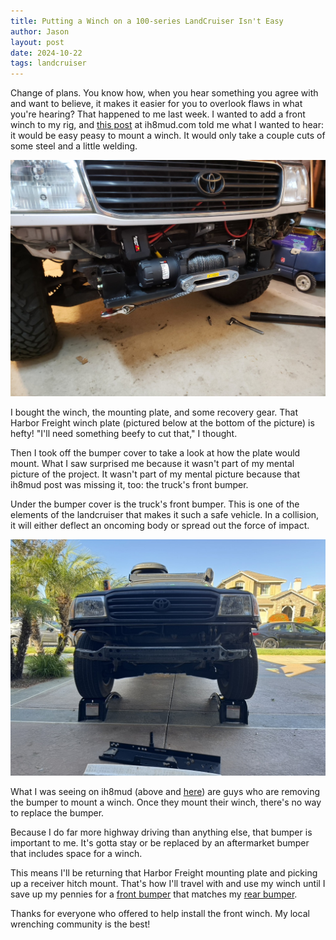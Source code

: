 ```yaml
---
title: Putting a Winch on a 100-series LandCruiser Isn't Easy
author: Jason
layout: post
date: 2024-10-22
tags: landcruiser
---
```


Change of plans.  You know how, when you hear something you agree with and want to believe, it makes it easier for you to overlook flaws in what you're hearing?  That happened to me last week.  I wanted to add a front winch to my rig, and [this post](https://forum.ih8mud.com/threads/hidden-winch-mount-behind-factory-bumper-100-series.1126527/) at ih8mud.com told me what I wanted to hear:  it would be easy peasy to mount a winch.  It would only take a couple cuts of some steel and a little welding.

<!-- template 
{{ /assets/images/image-LCfrontwinch.png:img?width=250 alt='Winch on front of LC without bumper or bumper cover' }}
-->

![image](/assets/images/image-LCfrontwinch.png)


I bought the winch, the mounting plate, and some recovery gear.  That Harbor Freight winch plate (pictured below at the bottom of the picture) is hefty!  "I'll need something beefy to cut that," I thought.

Then I took off the bumper cover to take a look at how the plate would mount.  What I saw surprised me because it wasn't part of my mental picture of the project.  It wasn't part of my mental picture because that ih8mud post was missing it, too:  the truck's front bumper.

Under the bumper cover is the truck's front bumper.  This is one of the elements of the landcruiser that makes it such a safe vehicle.  In a collision, it will either deflect an oncoming body or spread out the force of impact.

<!-- template
{{ /assets/images/image-LCwithoutfrontbumpercover.jpeg:img?width=250 alt='Winch on front of LC without bumper cover' }}
-->

![image](/assets/images/image-LCwithoutfrontbumpercover.jpeg)

What I was seeing on ih8mud (above and [here](https://forum.ih8mud.com/threads/100-series-hidden-winch-mount-another-one.1228166/#post-13412456)) are guys who are removing the bumper to mount a winch.  Once they mount their winch, there's no way to replace the bumper.

Because I do far more highway driving than anything else, that bumper is important to me.  It's gotta stay or be replaced by an aftermarket bumper that includes space for a winch.  

This means I'll be returning that Harbor Freight mounting plate and picking up a receiver hitch mount.  That's how I'll travel with and use my winch until I save up my pennies for a [front bumper](https://dissentoffroad.com/collections/lc100/products/lc100-extreme-clearance-front-bumper) that matches my [rear bumper](https://dissentoffroad.com/collections/lc100/products/lc100-lx470-modular-rear-bumper-v3).

Thanks for everyone who offered to help install the front winch.  My local wrenching community is the best!


<!--
SYNTAX FOR IMAGES
* use services to create JPG and to create thumbnail that is 720px wide

[![ALT-TEXT](/assets/images/filename-thumbnail.jpg)](/assets/images/filename.jpg)
-->

<!--
SYNTAX FOR VIDEO
* convert MOV to mp4 using VLC

<video width="480" height="320" controls="controls">
  <source src="/assets/media/filename.m4v" type="video/mp4">
</video>
-->
